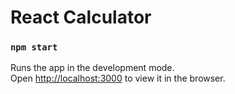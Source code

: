 <h1>React Calculator</h1>




### `npm start`

Runs the app in the development mode.<br>
Open [http://localhost:3000](http://localhost:3000) to view it in the browser.

